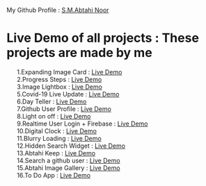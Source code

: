 My Github Profile : <a href="https://github.com/19smabtahinoor"> S.M.Abtahi Noor</a>
# Live Demo of all projects : These projects are made by me

<ol type="1">
1.Expanding Image Card :  <a href="https://expanding-image-cards.vercel.app/"target="_blank">Live Demo</a>  <br>
2.Progress Steps : <a href="https://progressstepabtahi.netlify.app/"target="_blank">Live Demo</a>  <br>
3.Image Lightbox : <a href="https://imagelightbox.netlify.app/"target="_blank">Live Demo</a> <br>
5.Covid-19 Live Update : <a href="https://covidliveupdatebyabtahi.netlify.app/ "target="_blank">Live Demo</a> <br>
6.Day Teller : <a href="https://daytellerabtahi.netlify.app/"target="_blank">Live Demo</a> <br>
7.Github User Profile : <a href="https://githubuserprofile.netlify.app/"target="_blank">Live Demo</a>  <br>
8.Light on off : <a href="https://lightoffon.netlify.app/"target="_blank">Live Demo</a>    <br>
9.Realtime User Login + Firebase : <a href="https://realtimeloginform.netlify.app/"target="_blank">Live Demo</a>  <br>
10.Digital Clock : <a href="https://digitalclockbyabtahinoor.netlify.app/"target="_blank">Live Demo</a> <br>
11.Blurry Loading : <a href="https://bluryloading.netlify.app/"target="_blank">Live Demo</a><br>
12.Hidden Search Widget : <a href="https://hiddensearchwidgetbyabtahi.netlify.app/"target="_blank">Live Demo</a><br>
13.Abtahi Keep : <a href="https://abtahi-keep.vercel.app" target="_blank">Live Demo</a><br>
14.Search a github user : <a href="https://search-a-github-user.vercel.app/" target="_blank">Live Demo</a><br>
15.Abtahi Image Gallery : <a href="https://abtahi-image-gallery.vercel.app/" target="_blank">Live Demo</a><br>
16.To Do App : <a href="https://to-do-app-vanilla-js.vercel.app/" target="_blank">Live Demo</a><br>
</ol>

<!--<a href=""target="_blank">Live Demo</a>-->
